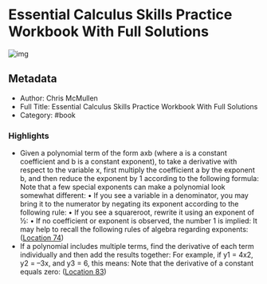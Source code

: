 # Essential Calculus Skills Practice Workbook With Full Solutions

![img](https://m.media-amazon.com/images/I/71XMqAd+90L._SY160.jpg)

## Metadata

- Author: Chris McMullen
- Full Title: Essential Calculus Skills Practice Workbook With Full Solutions
- Category: #book

### Highlights

- Given a polynomial term of the form axb (where a is a constant coefficient and b is a constant exponent), to take a derivative with respect to the variable x, first multiply the coefficient a by the exponent b, and then reduce the exponent by 1 according to the following formula: Note that a few special exponents can make a polynomial look somewhat different: • If you see a variable in a denominator, you may bring it to the numerator by negating its exponent according to the following rule: • If you see a squareroot, rewrite it using an exponent of ½: • If no coefficient or exponent is observed, the number 1 is implied: It may help to recall the following rules of algebra regarding exponents: ([Location 74](https://readwise.io/to_kindle?action=open&asin=B07GPN9NJK&location=74))
- If a polynomial includes multiple terms, find the derivative of each term individually and then add the results together: For example, if y1 = 4x2, y2 = –3x, and y3 = 6, this means: Note that the derivative of a constant equals zero: ([Location 83](https://readwise.io/to_kindle?action=open&asin=B07GPN9NJK&location=83))
